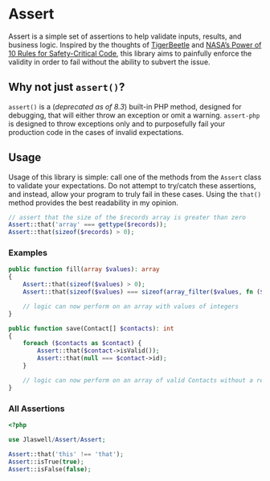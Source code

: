 # Assert

Assert is a simple set of assertions to help validate inputs, results, and
business logic. Inspired by the thoughts of [TigerBeetle](https://tigerbeetle.com/blog/2023-12-27-it-takes-two-to-contract) 
and [NASA’s Power of 10 Rules for Safety-Critical Code](https://en.wikipedia.org/wiki/The_Power_of_10:_Rules_for_Developing_Safety-Critical_Code),
this library aims to painfully enforce the validity in order to fail without the
ability to subvert the issue.

## Why not just `assert()`?
`assert()` is a (*deprecated as of 8.3*) built-in PHP method, designed for
debugging, that will either throw an exception or omit a warning. `assert-php`
is designed to throw exceptions only and to purposefully fail your production code
in the cases of invalid expectations.

## Usage
Usage of this library is simple: call one of the methods from the `Assert` class
to validate your expectations. Do not attempt to try/catch these assertions, and
instead, allow your program to truly fail in these cases. Using the `that()` 
method provides the best readability in my opinion.

```php
// assert that the size of the $records array is greater than zero
Assert::that('array' === gettype($records));
Assert::that(sizeof($records) > 0);
```

### Examples

```php
public function fill(array $values): array
{
    Assert::that(sizeof($values) > 0);
    Assert::that(sizeof($values) === sizeof(array_filter($values, fn ($value) => is_int($value))));

    // logic can now perform on an array with values of integers
}

public function save(Contact[] $contacts): int
{
    foreach ($contacts as $contact) {
        Assert::that($contact->isValid());
        Assert::that(null === $contact->id);
    }

    // logic can now perform on an array of valid Contacts without a record id
}
```

### All Assertions
```php
<?php

use Jlaswell/Assert/Assert;

Assert::that('this' !== 'that');
Assert::isTrue(true);
Assert::isFalse(false);

```

